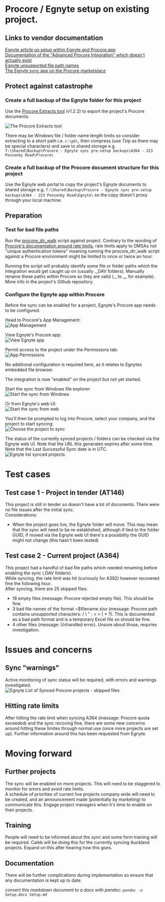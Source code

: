 # Procore / Egnyte setup on existing project.

## Links to vendor documentation

[Egnyte article on setup within Egnyte and Procore app](https://helpdesk.egnyte.com/hc/en-us/articles/360028989871-Procore-Integration)  
[Documentation of the "Advanced Procore Integration" which doesn't actually exist](https://helpdesk.egnyte.com/hc/en-us/articles/4424854007693-Advanced-Procore-Integration)  
[Egnyte unsupported file path names](https://helpdesk.egnyte.com/hc/en-us/articles/201637074)  
[The Egnyte sync app on the Procore marketplace](https://marketplace.procore.com/apps/egnyte-sync)

## Protect against catastrophe

### Create a full backup of the Egnyte folder for this project

Use the [Procore Extracts tool](https://support.procore.com/products/procore-extracts/user-guide/tutorials/extract-project-data-using-procore-extracts) (v1.2.2) to export the project's Procore documents:

![The Procore Extracts tool](assets/procore_extracts.png)

There may be Windows file / folder name length limits so consider extracting to a short path i.e. `c:\pb\`, then compress (use 7zip as there may be special characters) and save to shared storage e.g. `T:\Shared\Backup\Procore - Egnyte sync pre-setup backups\A364 - 223 Ponsonby Road\Procore\`

### Create a full backup of the Procore document structure for this project

Use the Egnyte web portal to copy the project's Egnyte documents to shared storage e.g. `T:\Shared\Backup\Procore - Egnyte sync pre-setup backups\A364 - 223 Ponsonby Road\Egnyte\` so the copy doesn't proxy through your local machine.
  
## Preparation

### Test for bad file paths

Run the [procore_dir_walk](https://github.com/cookbrothersconstruction/procore-egnyte-dirwalk) script against project. Contrary to the wording of [Procore's documentation around rate limits](https://developers.procore.com/documentation/rate-limiting), rate limits apply to DMSAs not "unique authentication tokens" meaning running the procore_dir_walk script against a Procore environment might be limited to once or twice an hour.

Running the script will probably identify some file or folder paths which the integration would get caught up on (usually .\_DAV folders). Manually rename these paths within Procore so they are valid (.\_ to \_\_ for example). More info in the project's Github repository.


### Configure the Egnyte app within Procore

Before the sync can be enabled for a project, Egnyte's Procore app needs to be configured.

Head to Procore's App Management:  
![App Management](assets/procore_app_management_popup.png)

View Egnyte's Procore app:  
![View Egnyte app](assets/procore_app_management_list.png)

Permit access to the project under the Permissions tab:  
![App Permissions](assets/procore_egnyte_app_permissions.png)

No additional configuration is required here, as it relates to Egnytes embedded file browser.

The integration is now "enabled" on the project but not yet started.

Start the sync from Windows file explorer:  
![Start the sync from Windows](assets/explorer_start_sync.png)

Or from Egnyte's web UI:  
![Start the sync from web](assets/egnyte_start_sync.png)

You'll then be prompted to log into Procore, select your company, and the project to start syncing:  
![Choose the project to sync](assets/egnyte_start_sync_selection.png)

The status of the currently synced projects / folders can be checked via the Egnyte web UI. Note that the URL this generates expires after some time. Note that the Last Successful Sync date is in UTC.  
![Egnyte list synced projects](assets/egnyte_list_syncs.png)

# Test cases

## Test case 1 - Project in tender (AT146)

This project is still in tender so doesn't have a lot of documents. There were no file issues after the initial sync.  
Considerations:
- When the project goes live, the Egnyte folder will move. This may mean that the sync will need to be re-established, although if tied to the folder GUID, if moved via the Egnyte web UI there's a possibility the GUID might not change (this hasn't been tested)

## Test case 2 - Current project (A364)

This project had a handful of bad file paths which needed renaming before enabling the sync (.DAV folders).  
While syncing, the rate limit was hit (curiously for A392) however recovered fine the following hour.  
After syncing, there are 25 skipped files:
- 18 empty files (message: Procore rejected empty file). This should be fine.
- 3 bad file names of the format ~$filename.xlsx (message: Procore path contains unsupported characters: / \ " : < > | * ?). This is documented as a bad path format and is a temporary Excel file so should be fine.
- 4 other files (message: Unhandled error). Unsure about those, requries investigation.


# Issues and concerns

## Sync "warnings"

Active monitoring of sync status will be required, with errors and warnings investigated.  
![Egnyte List of Synced Procore projects - skipped files](assets/egnyte_sync_list_skipped.png)

## Hitting rate limits

After hitting the rate limit when syncing A364 (message: Procore quota exceeded) and the sync recoving fine, there are some new concerns around hitting these limites through normal use (once more projects are set up). Further information around this has been requested from Egnyte.


# Moving forward

## Further projects

The sync will be enabled on more projects. This will need to be staggered to monitor for errors and avoid rate limits.  
A schedule of priorities of current live projects company wide will need to be created, and an announcement made (potentially by marketing) to communicate this. Engage project managers when it's time to enable on their projects.

## Training

People will need to be informed about the sync and some form training will be required. Caleb will be doing this for the currently syncing Auckland projects. Expand on this after hearing how this goes.

## Documentation

There will be further complications during implementation so ensure that any documentation is kept up to date.


*convert this markdown document to a docx with pandoc: `pandoc -o Setup.docx Setup.md`*  
